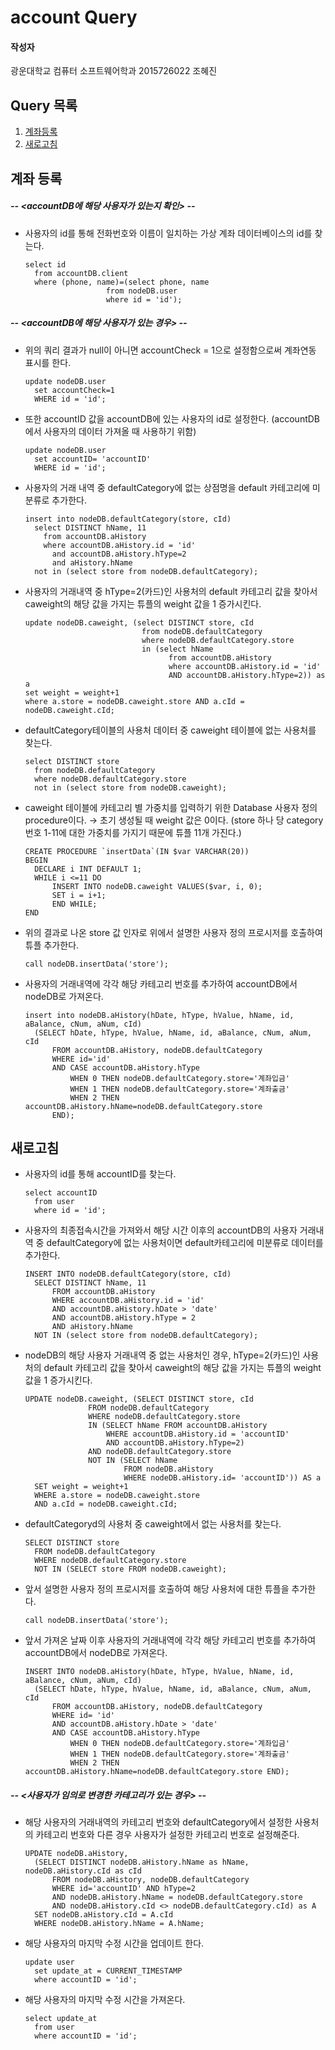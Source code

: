 # account Query

#### 작성자

광운대학교 컴퓨터 소프트웨어학과 2015726022 조혜진

## Query 목록

1. [계좌등록](#1)
2. [새로고침](#2)

<a name="1"></a>

## 계좌 등록

##### -- <accountDB에 해당 사용자가 있는지 확인> --
- 사용자의 id를 통해 전화번호와 이름이 일치하는 가상 계좌 데이터베이스의 id를 찾는다.

  ```mysql
  select id 
    from accountDB.client 
    where (phone, name)=(select phone, name 
        			from nodeDB.user 
        			where id = 'id');
  ```

##### -- <accountDB에 해당 사용자가 있는 경우> --
- 위의 쿼리 결과가 null이 아니면 accountCheck = 1으로 설정함으로써 계좌연동 표시를 한다. 

  ```mysql
  update nodeDB.user 
    set accountCheck=1 
    WHERE id = 'id';
  ```

- 또한 accountID 값을 accountDB에 있는 사용자의 id로 설정한다. 
  (accountDB에서 사용자의 데이터 가져올 때 사용하기 위함)

  ```mysql
  update nodeDB.user 
    set accountID= 'accountID' 
    WHERE id = 'id';
  ```

- 사용자의 거래 내역 중 defaultCategory에 없는 상점명을 default 카테고리에 미분류로 추가한다.

  ```mysql
  insert into nodeDB.defaultCategory(store, cId) 
    select DISTINCT hName, 11 
      from accountDB.aHistory 
      where accountDB.aHistory.id = 'id' 
        and accountDB.aHistory.hType=2 
        and aHistory.hName 
    not in (select store from nodeDB.defaultCategory);
  ```

- 사용자의 거래내역 중 hType=2(카드)인 사용처의 default 카테고리 값을 찾아서 
  caweight의 해당 값을 가지는 튜플의 weight 값을 1 증가시킨다.

  ```mysql
  update nodeDB.caweight, (select DISTINCT store, cId 
                            from nodeDB.defaultCategory 
                            where nodeDB.defaultCategory.store 
                            in (select hName 
                                  from accountDB.aHistory 
                                  where accountDB.aHistory.id = 'id' 
                                  AND accountDB.aHistory.hType=2)) as a 
  set weight = weight+1 
  where a.store = nodeDB.caweight.store AND a.cId = nodeDB.caweight.cId;
  ```

- defaultCategory테이블의 사용처 데이터 중 caweight 테이블에 없는 사용처를 찾는다.

  ```mysql
  select DISTINCT store 
    from nodeDB.defaultCategory 
    where nodeDB.defaultCategory.store 
    not in (select store from nodeDB.caweight);
  ```

- caweight 테이블에 카테고리 별 가중치를 입력하기 위한 Database 사용자 정의 procedure이다.
  → 초기 생성될 때 weight 값은 0이다. 
  (store 하나 당 category 번호 1-11에 대한 가중치를 가지기 때문에 튜플 11개 가진다.)

  ```mysql
  CREATE PROCEDURE `insertData`(IN $var VARCHAR(20))
  BEGIN
	DECLARE i INT DEFAULT 1;
  	WHILE i <=11 DO
		INSERT INTO nodeDB.caweight VALUES($var, i, 0);
		SET i = i+1;
    	END WHILE;
  END
  ```
  
- 위의 결과로 나온 store 값 인자로 위에서 설명한 사용자 정의 프로시저를 호출하여 튜플 추가한다.

  ```mysql
  call nodeDB.insertData('store');
  ```

- 사용자의 거래내역에 각각 해당 카테고리 번호를 추가하여 accountDB에서 nodeDB로 가져온다. 

  ```mysql
  insert into nodeDB.aHistory(hDate, hType, hValue, hName, id, aBalance, cNum, aNum, cId) 
  	(SELECT hDate, hType, hValue, hName, id, aBalance, cNum, aNum, cId 
		FROM accountDB.aHistory, nodeDB.defaultCategory 
		WHERE id='id' 
		AND CASE accountDB.aHistory.hType 
			WHEN 0 THEN nodeDB.defaultCategory.store='계좌입금' 
			WHEN 1 THEN nodeDB.defaultCategory.store='계좌출금' 
			WHEN 2 THEN accountDB.aHistory.hName=nodeDB.defaultCategory.store 
		END);
  ```

<a name="2"></a>

## 새로고침

- 사용자의 id를 통해 accountID를 찾는다.

  ```mysql
  select accountID 
  	from user 
	where id = 'id';
  ```

- 사용자의 최종접속시간을 가져와서 해당 시간 이후의 accountDB의 사용자 거래내역 중 defaultCategory에 없는 사용처이면 
default카테고리에 미분류로 데이터를 추가한다. 

  ```mysql
  INSERT INTO nodeDB.defaultCategory(store, cId) 
  	SELECT DISTINCT hName, 11 
		FROM accountDB.aHistory 
		WHERE accountDB.aHistory.id = 'id' 
		AND accountDB.aHistory.hDate > 'date' 
		AND accountDB.aHistory.hType = 2 
		AND aHistory.hName 
	NOT IN (select store from nodeDB.defaultCategory);
  ```

- nodeDB의 해당 사용자 거래내역 중 없는 사용처인 경우, hType=2(카드)인 사용처의 default 카테고리 값을 찾아서 
  caweight의 해당 값을 가지는 튜플의 weight 값을 1 증가시킨다.

  ```mysql
  UPDATE nodeDB.caweight, (SELECT DISTINCT store, cId 
  				FROM nodeDB.defaultCategory 
				WHERE nodeDB.defaultCategory.store 
				IN (SELECT hName FROM accountDB.aHistory 
					WHERE accountDB.aHistory.id = 'accountID' 
					AND accountDB.aHistory.hType=2) 
				AND nodeDB.defaultCategory.store 
				NOT IN (SELECT hName 
						FROM nodeDB.aHistory 
						WHERE nodeDB.aHistory.id= 'accountID')) AS a 
	SET weight = weight+1 
	WHERE a.store = nodeDB.caweight.store 
	AND a.cId = nodeDB.caweight.cId;
  ```

- defaultCategoryd의 사용처 중 caweight에서 없는 사용처를 찾는다.

  ```mysql
  SELECT DISTINCT store 
  	FROM nodeDB.defaultCategory 
	WHERE nodeDB.defaultCategory.store 
	NOT IN (SELECT store FROM nodeDB.caweight);
  ```

- 앞서 설명한 사용자 정의 프로시저를 호출하여 해당 사용처에 대한 튜플을 추가한다.

  ```mysql
  call nodeDB.insertData('store');
  ```

- 앞서 가져온 날짜 이후 사용자의 거래내역에 각각 해당 카테고리 번호를 추가하여 accountDB에서 nodeDB로 가져온다. 

  ```mysql
  INSERT INTO nodeDB.aHistory(hDate, hType, hValue, hName, id, aBalance, cNum, aNum, cId) 
  	(SELECT hDate, hType, hValue, hName, id, aBalance, cNum, aNum, cId 
		FROM accountDB.aHistory, nodeDB.defaultCategory 
		WHERE id= 'id'  
		AND accountDB.aHistory.hDate > 'date' 
		AND CASE accountDB.aHistory.hType 
			WHEN 0 THEN nodeDB.defaultCategory.store='계좌입금' 
			WHEN 1 THEN nodeDB.defaultCategory.store='계좌출금' 
			WHEN 2 THEN accountDB.aHistory.hName=nodeDB.defaultCategory.store END);
  ```

##### -- <사용자가 임의로 변경한 카테고리가 있는 경우> --
- 해당 사용자의 거래내역의 카테고리 번호와 defaultCategory에서 설정한 사용처의 카테고리 번호와 다른 경우 
사용자가 설정한 카테고리 번호로 설정해준다.

  ```mysql
  UPDATE nodeDB.aHistory, 
  	(SELECT DISTINCT nodeDB.aHistory.hName as hName, nodeDB.aHistory.cId as cId 
		FROM nodeDB.aHistory, nodeDB.defaultCategory 
		WHERE id='accountID' AND hType=2 
		AND nodeDB.aHistory.hName = nodeDB.defaultCategory.store 
		AND nodeDB.aHistory.cId <> nodeDB.defaultCategory.cId) as A 
	SET nodeDB.aHistory.cId = A.cId 
	WHERE nodeDB.aHistory.hName = A.hName;
  ```

- 해당 사용자의 마지막 수정 시간을 업데이트 한다.

  ```mysql
  update user 
  	set update_at = CURRENT_TIMESTAMP 
	where accountID = 'id';
  ```

- 해당 사용자의 마지막 수정 시간을 가져온다.

  ```mysql
  select update_at 
  	from user 
	where accountID = 'id';
  ```

  
